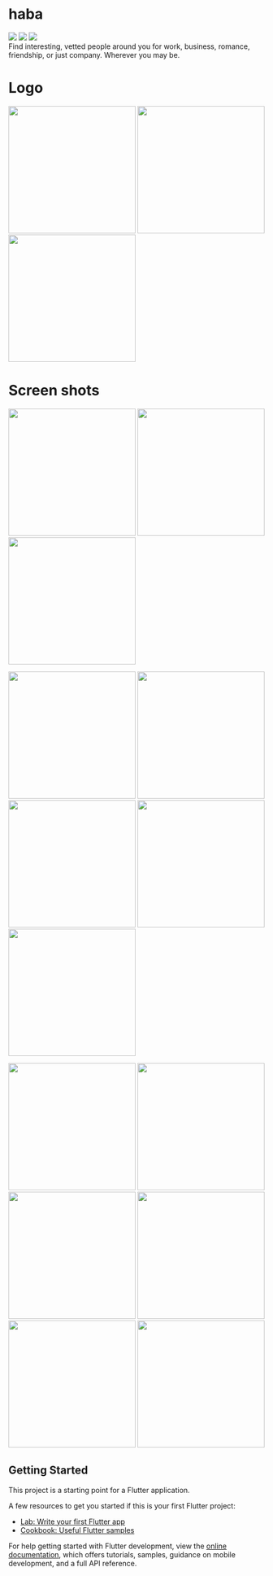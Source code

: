 # haba  
[![](https://img.shields.io/badge/Made_with-Flutter-blue?style=for-the-badge&logo=flutter)](https://flutter.dev/)
[![](https://img.shields.io/badge/Database-Supabase-teal?style=for-the-badge&logo=supabase)](https://supabase.com/ "Supabase")
[![](https://img.shields.io/badge/IDE-Android_Studio-teal?style=for-the-badge&logo=android-studio)](https://developer.android.com/studio "Android Studio")  
Find interesting, vetted people around you for work, business, romance, friendship, or just company. Wherever you may be.  
# Logo  
<img src="https://github.com/occiandiaali/haba-flutter-project/assets/40769994/7986874d-6b58-4526-8850-6b6d4af9a5b1.jpg" height="250" width="250">
<img src="https://github.com/occiandiaali/haba-flutter-project/assets/40769994/ff9eee7f-bdaf-4ac2-9bcb-6f648df1b2c4.jpg" height="250" width="250">
<img src="https://github.com/occiandiaali/haba-flutter-project/assets/40769994/6eb4cd75-02a7-41db-83bb-e6fca6123bcf.jpg" height="250" width="250">  

# Screen shots  
<img src="https://github.com/occiandiaali/haba-flutter-project/assets/40769994/4a792008-2aa0-4c14-b8fa-9bdbf8c25b44.jpg" height="250">  <img src="https://github.com/occiandiaali/haba-flutter-project/assets/40769994/6cbd9d36-b769-425a-9f17-68964862c9f6.jpg" height="250">
<img src="https://github.com/occiandiaali/haba-flutter-project/assets/40769994/c0af138e-627a-4000-bc1a-2d525df3225c.jpg" height="250">  
  
 <img src="https://github.com/occiandiaali/haba-flutter-project/assets/40769994/6ea1c96e-0afc-4cd9-a1cb-4d2555ff7095.jpg" height="250">
<img src="https://github.com/occiandiaali/haba-flutter-project/assets/40769994/94d73464-6d0f-4145-b9fb-cf6f5beeaa8a.jpg" height="250">
<img src="https://github.com/occiandiaali/haba-flutter-project/assets/40769994/f8cf7718-b1ce-4438-9351-998e9a8f4754.jpg" height="250">  
<img src="https://github.com/occiandiaali/haba-flutter-project/assets/40769994/21683e8d-a840-4515-899a-8fb4c3054a63.jpg" height="250">
<img src="https://github.com/occiandiaali/haba-flutter-project/assets/40769994/04571a74-e1a8-46eb-8d9f-ba3615f89684.jpg" height="250">


<img src="https://github.com/occiandiaali/haba-flutter-project/assets/40769994/208c6458-3e25-4594-8c6e-132fa308f45e.jpg" height="250">  <img src="https://github.com/occiandiaali/haba-flutter-project/assets/40769994/8c285d93-0558-474f-b7cc-7275a141eae8.jpg" height="250">  <img src="https://github.com/occiandiaali/haba-flutter-project/assets/40769994/13e6868c-333b-4d87-b308-932ba58bdf5b.jpg" height="250">
<img src="https://github.com/occiandiaali/haba-flutter-project/assets/40769994/fbdbf99d-fcc1-4af8-a69e-f175c756cf99.jpg" height="250">  <img src="https://github.com/occiandiaali/haba-flutter-project/assets/40769994/8335ba14-8979-43c8-bfe2-c647bb5fa467.jpg" height="250">  <img src="https://github.com/occiandiaali/haba-flutter-project/assets/40769994/8aa90172-df5e-4190-94e3-d32fbe2fab07.jpg" height="250">

## Getting Started

This project is a starting point for a Flutter application.

A few resources to get you started if this is your first Flutter project:

- [Lab: Write your first Flutter app](https://docs.flutter.dev/get-started/codelab)
- [Cookbook: Useful Flutter samples](https://docs.flutter.dev/cookbook)

For help getting started with Flutter development, view the
[online documentation](https://docs.flutter.dev/), which offers tutorials,
samples, guidance on mobile development, and a full API reference.
